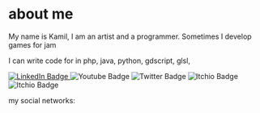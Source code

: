 # about me

My name is Kamil, I am an artist and a programmer.
Sometimes I develop games for jam

I can write code for in php, java, python, gdscript, glsl, 


<div id="badges">
 <a href="https://saybayry.itch.io/">
  <img src="https://img.shields.io/badge/Itch.io-FA5C5C?style=for-the-badge&logo=itchdotio&logoColor=white" alt="LinkedIn Badge"/>
 </a>
  <img src="https://img.shields.io/badge/DeviantArt-05CC47?style=for-the-badge&logo=deviantart&logoColor=white" alt="Youtube Badge"/>
  <img src="https://img.shields.io/badge/Twitter-blue?style=for-the-badge&logo=twitter&logoColor=white" alt="Twitter Badge"/>
  <img src="https://img.shields.io/badge/Reddit-FF4500?style=for-the-badge&logo=reddit&logoColor=white" alt="Itchio Badge"/>
  <img src="https://img.shields.io/badge/Telegram-2CA5E0?style=for-the-badge&logo=telegram&logoColor=white" alt="Itchio Badge"/>
</div>



my social networks: 
